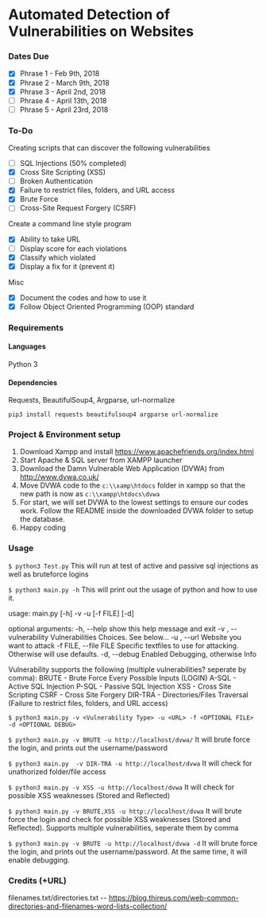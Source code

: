 # Automated Detection of Vulnerabilities on Websites

### Dates Due

- [x] Phrase 1 - Feb 9th, 2018
- [x] Phrase 2 - March 9th, 2018
- [x] Phrase 3 - April 2nd, 2018
- [ ] Phrase 4 - April 13th, 2018
- [ ] Phrase 5 - April 23rd, 2018

### To-Do

Creating scripts that can discover the following vulnerabilities
- [ ] SQL Injections (50% completed)
- [x] Cross Site Scripting (XSS)
- [ ] Broken Authentication
- [x] Failure to restrict files, folders, and URL access
- [x] Brute Force
- [ ] Cross-Site Request Forgery (CSRF)

Create a command line style program 
- [x] Ability to take URL
- [ ] Display score for each violations
- [x] Classify which violated
- [x] Display a fix for it (prevent it)

Misc
- [x] Document the codes and how to use it
- [x] Follow Object Oriented Programming (OOP) standard

### Requirements
#### Languages
Python 3

#### Dependencies
Requests, BeautifulSoup4, Argparse, url-normalize

`pip3 install requests beautifulsoup4 argparse url-normalize`

### Project & Environment setup
1. Download Xampp and install https://www.apachefriends.org/index.html
2. Start Apache & SQL server from XAMPP launcher
3. Download the Damn Vulnerable Web Application (DVWA) from http://www.dvwa.co.uk/
4. Move DVWA code to the `c:\\xamp\htdocs` folder in xampp so that the new path is now as `c:\\xampp\htdocs\dvwa`
4. For start, we will set DVWA to the lowest settings to ensure our codes work. Follow the README inside the downloaded DVWA folder to setup the database.
5. Happy coding

### Usage
`$ python3 Test.py`
This will run at test of active and passive sql injections as well as bruteforce logins

`$ python3 main.py -h`
This will print out the usage of python and how to use it.

usage: main.py [-h] -v  -u  [-f FILE] [-d]

optional arguments:
  -h, --help            show this help message and exit
  -v , --vulnerability
                        Vulnerabilities Choices. See below...
  -u , --url            Website you want to attack
  -f FILE, --file FILE  Specific textfiles to use for attacking. Otherwise will use defaults.
  -d, --debug           Enabled Debugging, otherwise Info

Vulnerability supports the following (multiple vulnerabilities? seperate by comma):
	BRUTE		- Brute Force Every Possible Inputs (LOGIN)
	A-SQL		- Active SQL Injection
	P-SQL		- Passive SQL Injection
	XSS		- Cross Site Scripting
	CSRF		- Cross Site Forgery
	DIR-TRA		- Directories/Files Traversal (Failure to restrict files, folders, and URL access)



`$ python3 main.py -v <Vulnerability Type> -u <URL> -f <OPTIONAL FILE> -d <OPTIONAL DEBUG>`

`$ python3 main.py -v BRUTE -u http://localhost/dvwa/`
It will brute force the login, and prints out the username/password

`$ python3 main.py  -v DIR-TRA -u http://localhost/dvwa`
It will check for unathorized folder/file access

`$ python3 main.py -v XSS -u http://localhost/dvwa`
It will check for possible XSS weaknesses (Stored and Reflected) 

`$ python3 main.py -v BRUTE,XSS -u http://localhost/dvwa`
It will brute force the login and check for possible XSS weaknesses (Stored and Reflected). Supports multiple vulnerabilities, seperate them by comma

`$ python3 main.py -v BRUTE -u http://localhost/dvwa -d`
It will brute force the login, and prints out the username/password. At the same time, it will enable debugging. 

### Credits (+URL)

filenames.txt/directories.txt
-- https://blog.thireus.com/web-common-directories-and-filenames-word-lists-collection/
